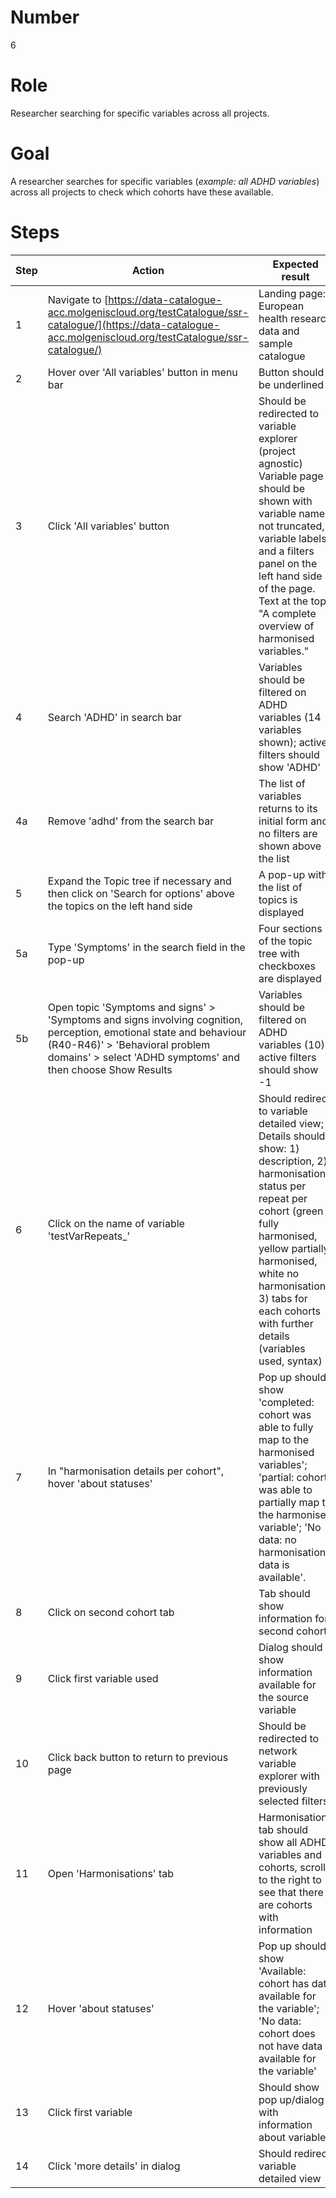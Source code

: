 # Number

6

# Role

Researcher searching for specific variables across all projects.

# Goal

A researcher searches for specific variables (*example: all ADHD variables*) across all projects to check which cohorts have these available.

# Steps

| Step | Action | Expected result | Github bug/issue | Playwright test |
| -----| -------| ----------------| -----------------| ----------------|
| 1 | Navigate to [https://data-catalogue-acc.molgeniscloud.org/testCatalogue/ssr-catalogue/](https://data-catalogue-acc.molgeniscloud.org/testCatalogue/ssr-catalogue/) | Landing page: European health research data and sample catalogue| | |
| 2 | Hover over 'All variables' button in menu bar | Button should be underlined | | |
| 3 | Click 'All variables' button | Should be redirected to  variable explorer (project agnostic) Variable page should be shown with variable names not truncated, variable labels and a filters panel on the left hand side of the page. Text at the top: "A complete overview of harmonised variables."| | |
| 4 | Search 'ADHD' in search bar | Variables should be filtered on ADHD variables (14 variables shown); active filters should show 'ADHD' | | |
| 4a| Remove 'adhd' from the search bar | The list of variables returns to its initial form and no filters are shown above the list | | |
| 5 | Expand the Topic tree if necessary and then click on 'Search for options' above the topics on the left hand side | A pop-up with the list of topics is displayed | | |
| 5a| Type 'Symptoms' in the search field in the pop-up | Four sections of the topic tree with checkboxes are displayed | | |
| 5b| Open topic 'Symptoms and signs' > 'Symptoms and signs involving cognition, perception, emotional state and behaviour (R40-R46)' > 'Behavioral problem domains' > select 'ADHD symptoms' and then choose Show Results | Variables should be filtered on ADHD variables (10); active filters should show -1 | | |
| 6 |Click on the name of variable 'testVarRepeats_'| Should redirect to variable detailed view; Details should show: 1) description, 2) harmonisation status per repeat per cohort (green fully harmonised, yellow partially harmonised, white no harmonisation), 3) tabs for each cohorts with further details (variables used, syntax) | | |
| 7 | In "harmonisation details per cohort", hover 'about statuses' | Pop up should show 'completed: cohort was able to fully map to the harmonised variables'; 'partial: cohort was able to partially map to the harmonised variable'; 'No data: no harmonisation  data is available'. | | |
| 8 | Click on second cohort tab | Tab should show information for second cohort | | |
| 9 | Click first variable used | Dialog should show information available for the source variable | | |
| 10 | Click back button to return to previous page | Should be redirected to network variable explorer with previously selected filters | | |
| 11 | Open 'Harmonisations' tab | Harmonisations tab should show all ADHD variables and cohorts, scroll to the right to see that there are cohorts with information | | |
| 12 | Hover 'about statuses' | Pop up should show 'Available: cohort has data available for the variable'; 'No data: cohort does not have data available for the variable'| | |
| 13 | Click first variable| Should show pop up/dialog with information about variable | | |
| 14 | Click 'more details' in dialog| Should redirect variable detailed view | | |
